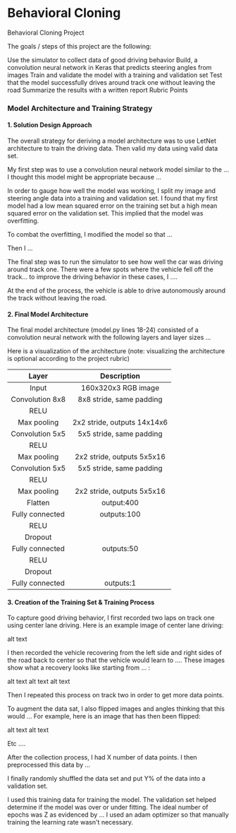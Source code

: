 # Behavioral Cloning

Behavioral Cloning Project

The goals / steps of this project are the following:

Use the simulator to collect data of good driving behavior
Build, a convolution neural network in Keras that predicts steering angles from images
Train and validate the model with a training and validation set
Test that the model successfully drives around track one without leaving the road
Summarize the results with a written report
Rubric Points


### Model Architecture and Training Strategy

#### 1. Solution Design Approach

The overall strategy for deriving a model architecture was to use LetNet architecture to train the driving data. Then valid my data using valid data set. 

My first step was to use a convolution neural network model similar to the ... I thought this model might be appropriate because ...

In order to gauge how well the model was working, I split my image and steering angle data into a training and validation set. I found that my first model had a low mean squared error on the training set but a high mean squared error on the validation set. This implied that the model was overfitting.

To combat the overfitting, I modified the model so that ...

Then I ...

The final step was to run the simulator to see how well the car was driving around track one. There were a few spots where the vehicle fell off the track... to improve the driving behavior in these cases, I ....

At the end of the process, the vehicle is able to drive autonomously around the track without leaving the road.

#### 2. Final Model Architecture

The final model architecture (model.py lines 18-24) consisted of a convolution neural network with the following layers and layer sizes ...

Here is a visualization of the architecture (note: visualizing the architecture is optional according to the project rubric)

| Layer         		|     Description	        					| 
|:---------------------:|:---------------------------------------------:| 
| Input         		| 160x320x3 RGB image   							| 
| Convolution 8x8     	| 8x8 stride, same padding	|
| RELU					|												|
| Max pooling	      	| 2x2 stride,  outputs 14x14x6 				|
| Convolution 5x5	    | 5x5 stride, same padding			|
| RELU					|												|
| Max pooling	      	| 2x2 stride,  outputs 5x5x16 				|
| Convolution 5x5	    | 5x5 stride, same padding			|
| RELU					|												|
| Max pooling	      	| 2x2 stride,  outputs 5x5x16 				|
|	Flatten					|					output:400							|
| Fully connected		| outputs:100       									|
|	RELU					|												|
|	Dropout					|												|
| Fully connected		| outputs:50       									|
|	RELU					|												|
|	Dropout					|												|
| Fully connected		| outputs:1      									|

#### 3. Creation of the Training Set & Training Process

To capture good driving behavior, I first recorded two laps on track one using center lane driving. Here is an example image of center lane driving:

alt text

I then recorded the vehicle recovering from the left side and right sides of the road back to center so that the vehicle would learn to .... These images show what a recovery looks like starting from ... :

alt text alt text alt text

Then I repeated this process on track two in order to get more data points.

To augment the data sat, I also flipped images and angles thinking that this would ... For example, here is an image that has then been flipped:

alt text alt text

Etc ....

After the collection process, I had X number of data points. I then preprocessed this data by ...

I finally randomly shuffled the data set and put Y% of the data into a validation set.

I used this training data for training the model. The validation set helped determine if the model was over or under fitting. The ideal number of epochs was Z as evidenced by ... I used an adam optimizer so that manually training the learning rate wasn't necessary.
